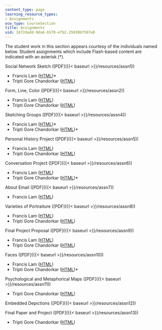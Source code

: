 ```yaml
---
content_type: page
learning_resource_types:
- Assignments
ocw_type: CourseSection
title: Assignments
uid: 3d72dadd-9da6-b570-efb2-25930bf507e8
---
```


The student work in this section appears courtesy of the individuals named below. Student assignments which include Flash-based content are indicated with an asterisk (\*).

Social Network Sketch ([PDF]({{< baseurl >}}/resources/assn1))

*   Francis Lam ([HTML](/ans7870/MAS/MAS.965/f04/assignments/lam/assg1/hw1.html))\*
*   Tripti Gore Chandorkar ([HTML](/ans7870/MAS/MAS.965/f04/assignments/tripti/Assignment1/index.htm))

Form, Line, Color ([PDF]({{< baseurl >}}/resources/assn2))

*   Francis Lam ([HTML](/ans7870/MAS/MAS.965/f04/assignments/lam/assg2/hw2.html))
*   Tripti Gore Chandorkar ([HTML](/ans7870/MAS/MAS.965/f04/assignments/tripti/Assignment2/index.htm))

Sketching Groups ([PDF]({{< baseurl >}}/resources/assn4))

*   Francis Lam ([HTML](/ans7870/MAS/MAS.965/f04/assignments/lam/assg3/hw3.html))\*
*   Tripti Gore Chandorkar ([HTML](/ans7870/MAS/MAS.965/f04/assignments/tripti/Assignment3/index.htm))\*

Personal History Project ([PDF]({{< baseurl >}}/resources/assn5))

*   Francis Lam ([HTML](/ans7870/MAS/MAS.965/f04/assignments/lam/assg4/index.html))
*   Tripti Gore Chandorkar ([HTML](/ans7870/MAS/MAS.965/f04/assignments/tripti/assignment4/index.htm))

Conversation Project ([PDF]({{< baseurl >}}/resources/assn6))

*   Francis Lam ([HTML](/ans7870/MAS/MAS.965/f04/assignments/lam/assg5/index.html))
*   Tripti Gore Chandorkar ([HTML](/ans7870/MAS/MAS.965/f04/assignments/tripti/Assignment5/index.htm))\*

About Email ([PDF]({{< baseurl >}}/resources/assn7))

*   Francis Lam ([HTML](/ans7870/MAS/MAS.965/f04/assignments/lam/assg6/index.html))

Varieties of Portraiture ([PDF]({{< baseurl >}}/resources/assn8))

*   Francis Lam ([HTML](/ans7870/MAS/MAS.965/f04/assignments/lam/assg7/index.html))
*   Tripti Gore Chandorkar ([HTML](/ans7870/MAS/MAS.965/f04/assignments/tripti/Assignment7/index.htm))

Final Project Proposal ([PDF]({{< baseurl >}}/resources/assn9))

*   Francis Lam ([HTML](/ans7870/MAS/MAS.965/f04/assignments/lam/assg8/index.html))
*   Tripti Gore Chandorkar ([HTML](/ans7870/MAS/MAS.965/f04/assignments/tripti/Assignment8/index.htm))

Faces ([PDF]({{< baseurl >}}/resources/assn10))

*   Francis Lam ([HTML](/ans7870/MAS/MAS.965/f04/assignments/lam/assg9/index.html))
*   Tripti Gore Chandorkar ([HTML](/ans7870/MAS/MAS.965/f04/assignments/tripti/Assignment9/index.htm))\*

Psychological and Metaphorical Maps ([PDF]({{< baseurl >}}/resources/assn11))

*   Tripti Gore Chandorkar ([HTML](/ans7870/MAS/MAS.965/f04/assignments/tripti/Assignment10/index.htm))

Embedded Depictions ([PDF]({{< baseurl >}}/resources/assn12))

Final Paper and Project ([PDF]({{< baseurl >}}/resources/assn13))

*   Tripti Gore Chandorkar ([HTML](/ans7870/MAS/MAS.965/f04/assignments/tripti/final/index.htm))